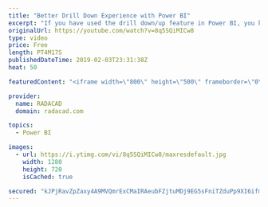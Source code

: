 ```yaml
---
title: "Better Drill Down Experience with Power BI"
excerpt: "If you have used the drill down/up feature in Power BI, you know that it is a very powerful feature for exploring the data, you can expand a hierarchy to the next level, and go back. However, there is a little trick that can make your hierarchy exploration much better. Let’s check it out in this short"
originalUrl: https://youtube.com/watch?v=8q5SQiMICw8
type: video
price: Free
length: PT4M17S
publishedDateTime: 2019-02-03T23:31:38Z
heat: 50

featuredContent: "<iframe width=\"800\" height=\"500\" frameborder=\"0\" src=\"https://www.youtube.com/embed/8q5SQiMICw8\" allow=\"accelerometer; autoplay; encrypted-media; gyroscope; picture-in-picture\" allowfullscreen></iframe>"

provider:
  name: RADACAD
  domain: radacad.com

topics:
  - Power BI

images:
  - url: https://i.ytimg.com/vi/8q5SQiMICw8/maxresdefault.jpg
    width: 1280
    height: 720
    isCached: true

secured: "kJPjRavZpZaxy4A9MVQmrExCMaIRAeubFZjtuMDj9EG5sFniTZduPp9XI6ifmDJ1HabVPGzpzMIInklPn+8f6prAkc29Hs46A4PMdQW2i5hsSWQv4nDnz2oPDluxmadPrkN4qNkEEM7hXD87uzj5l/d2z2YkEefJCOL1RqgvWQakCN3hssb0N3i9jfHwBLlWN7D9ESnc6mYTE+NFDBhgy6rTVssdlqp/jhpkubYxmk3bkGFk/Euxi+NkKYgEXMF25575LtiyMhqxx7p3BZI9Bv7FfxBvo6oban2zZh6nHd02wzmu4Y64+0weEH9ozedhePHTO8+Kwsm/RuYne1UiGt43Gin+dZ0extZK3erQurAnYdhwriquwuwOuk7bOW5wSV3MGAqltI7XBJW5C44bXVejA8iDYXnILc4aXX7aOkA=;em0wjCVtjIiQFm8uZ7JVdw=="
---
```


